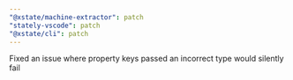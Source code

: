 ```yaml
---
"@xstate/machine-extractor": patch
"stately-vscode": patch
"@xstate/cli": patch
---
```


Fixed an issue where property keys passed an incorrect type would silently fail
